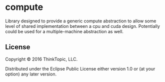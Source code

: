 # compute

Library designed to provide a generic compute abstraction to allow some level of shared
implementation between a cpu and cuda design.  Potentially could be used for a multiple-machine
abstraction as well.

## License

Copyright © 2016 ThinkTopic, LLC.

Distributed under the Eclipse Public License either version 1.0 or (at
your option) any later version.
